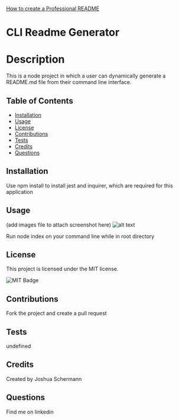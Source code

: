 [How to create a Professional README](./readme-guide.md)

# CLI Readme Generator

# Description

This is a node project in which a user can dynamically generate a README.md file from their command line interface.

## Table of Contents

- [Installation](#installation)
- [Usage](#usage)
- [License](#license)
- [Contributions](#contributions)
- [Tests](#tests)
- [Credits](#credits)
- [Questions](#questions)

## Installation

Use npm install to install jest and inquirer, which are required for this application

## Usage

(add images file to attach screenshot here)
![alt text](assets/images/screenshot.png)

Run node index on your command line while in root directory

## License

This project is licensed under the MIT license.

![MIT Badge](https://img.shields.io/npm/l/f)

## Contributions

Fork the project and create a pull request

## Tests

undefined

## Credits

Created by Joshua Schermann

## Questions

Find me on linkedin

